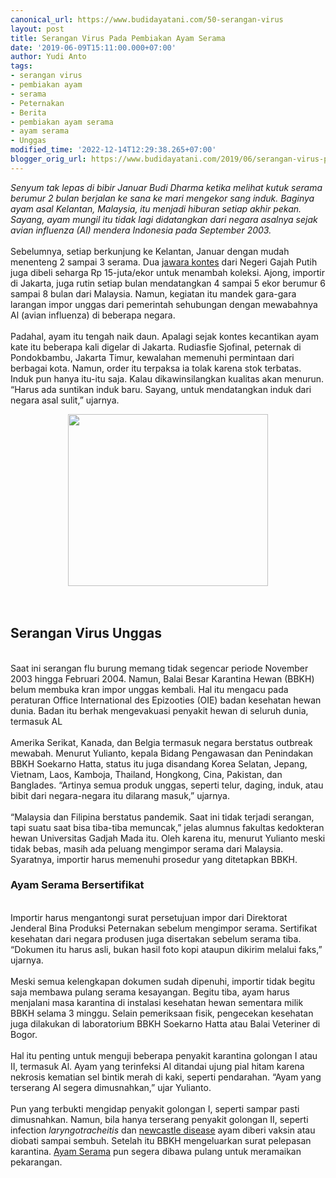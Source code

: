 ```yaml
---
canonical_url: https://www.budidayatani.com/50-serangan-virus
layout: post
title: Serangan Virus Pada Pembiakan Ayam Serama
date: '2019-06-09T15:11:00.000+07:00'
author: Yudi Anto
tags:
- serangan virus
- pembiakan ayam
- serama
- Peternakan
- Berita
- pembiakan ayam serama
- ayam serama
- Unggas
modified_time: '2022-12-14T12:29:38.265+07:00'
blogger_orig_url: https://www.budidayatani.com/2019/06/serangan-virus-pada-pembiakan-ayam.html
---
```


<i>Senyum tak lepas di bibir Januar Budi Dharma ketika melihat kutuk serama berumur 2 bulan berjalan ke sana ke mari mengekor sang induk. Baginya ayam asal Kelantan, Malaysia, itu menjadi hiburan setiap akhir pekan. Sayang, ayam mungil itu tidak lagi didatangkan dari negara asalnya sejak avian influenza (Al) mendera Indonesia pada September 2003. </i><br/><br/>Sebelumnya, setiap berkunjung ke Kelantan, Januar dengan mudah menenteng 2 sampai 3 serama. Dua <a style="width: auto !important;" href="https://www.budidayatani.com/para-jawara-kontes-arwana-shelookred.html" data-wpil-post-to-="data-wpil-post-to-">jawara kontes</a> dari Negeri Gajah Putih juga dibeli seharga Rp 15-juta/ekor untuk menambah koleksi. Ajong, importir di Jakarta, juga rutin setiap bulan mendatangkan 4 sampai 5 ekor berumur 6 sampai 8 bulan dari Malaysia. Namun, kegiatan itu mandek gara-gara larangan impor unggas dari pemerintah sehubungan dengan mewabahnya Al (avian influenza) di beberapa negara.<br/><br/>Padahal, ayam itu tengah naik daun. Apalagi sejak kontes kecantikan ayam kate itu beberapa kali digelar di Jakarta. Rudiasfie Sjofinal, peternak di Pondokbambu, Jakarta Timur, kewalahan memenuhi permintaan dari berbagai kota. Namun, order itu terpaksa ia tolak karena stok terbatas. Induk pun hanya itu-itu saja. Kalau dikawinsilangkan kualitas akan menurun. “Harus ada suntikan induk baru. Sayang, untuk mendatangkan induk dari negara asal sulit,” ujarnya.<br/><div style="clear: both; text-align: center;"><a style="margin-left: 1em; margin-right: 1em;" href="https://i2.wp.com/1.bp.blogspot.com/-TzIrgE7zDvc/XPw5xEYD7MI/AAAAAAAABuo/h8ITDeyyHn0tY0cYBBwBX-ey6U3U2JJAACLcBGAs/s1600/ayam%2Bserama_696x600.jpg?ssl=1"><img src="https://i0.wp.com/1.bp.blogspot.com/-TzIrgE7zDvc/XPw5xEYD7MI/AAAAAAAABuo/h8ITDeyyHn0tY0cYBBwBX-ey6U3U2JJAACLcBGAs/s320/ayam%2Bserama_696x600.jpg?resize=320%2C275&amp;ssl=1" width="320" height="275" border="0" data-original-height="600" data-original-width="696" data-recalc-dims="1" /></a></div><br/>&nbsp;<br/><h2>Serangan Virus Unggas</h2><br/>Saat ini serangan flu burung memang tidak segencar periode November 2003 hingga Februari 2004. Namun, Balai Besar Karantina Hewan (BBKH) belum membuka kran impor unggas kembali. Hal itu mengacu pada peraturan Office International des Epizooties (OIE) badan kesehatan hewan dunia. Badan itu berhak mengevakuasi penyakit hewan di seluruh dunia, termasuk AL<br/><br/>Amerika Serikat, Kanada, dan Belgia termasuk negara berstatus outbreak mewabah. Menurut Yulianto, kepala Bidang Pengawasan dan Penindakan BBKH Soekarno Hatta, status itu juga disandang Korea Selatan, Jepang, Vietnam, Laos, Kamboja, Thailand, Hongkong, Cina, Pakistan, dan Banglades. “Artinya semua produk unggas, seperti telur, daging, induk, atau bibit dari negara-negara itu dilarang masuk,” ujarnya.<br/><br/>“Malaysia dan Filipina berstatus pandemik. Saat ini tidak terjadi serangan, tapi suatu saat bisa tiba-tiba memuncak,” jelas alumnus fakultas kedokteran hewan Universitas Gadjah Mada itu. Oleh karena itu, menurut Yulianto meski tidak bebas, masih ada peluang mengimpor serama dari Malaysia. Syaratnya, importir harus memenuhi prosedur yang ditetapkan BBKH.<br/><h3>Ayam Serama Bersertifikat</h3><br/>Importir harus mengantongi surat persetujuan impor dari Direktorat Jenderal Bina Produksi Peternakan sebelum mengimpor serama. Sertifikat kesehatan dari negara produsen juga disertakan sebelum serama tiba. “Dokumen itu harus asli, bukan hasil foto kopi ataupun dikirim melalui faks,” ujarnya.<br/><br/>Meski semua kelengkapan dokumen sudah dipenuhi, importir tidak begitu saja membawa pulang serama kesayangan. Begitu tiba, ayam harus menjalani masa karantina di instalasi kesehatan hewan sementara milik BBKH selama 3 minggu. Selain pemeriksaan fisik, pengecekan kesehatan juga dilakukan di laboratorium BBKH Soekarno Hatta atau Balai Veteriner di Bogor.<br/><br/>Hal itu penting untuk menguji beberapa penyakit karantina golongan I atau II, termasuk Al. Ayam yang terinfeksi Al ditandai ujung pial hitam karena nekrosis kematian sel bintik merah di kaki, seperti pendarahan. “Ayam yang terserang Al segera dimusnahkan,” ujar Yulianto.<br/><br/>Pun yang terbukti mengidap penyakit golongan I, seperti sampar pasti dimusnahkan. Namun, bila hanya terserang penyakit golongan II, seperti infection <i>laryngotracheitis</i> dan <a href="https://www.msdvetmanual.com/poultry/newcastle-disease-and-other-paramyxovirus-infections/newcastle-disease-in-poultry" rel="nofollow">newcastle disease</a> ayam diberi vaksin atau diobati sampai sembuh. Setelah itu BBKH mengeluarkan surat pelepasan karantina. <a href="https://www.budidayatani.com/irama-hidup-karena-si-busung-dada.html">Ayam Serama</a> pun segera dibawa pulang untuk meramaikan pekarangan.